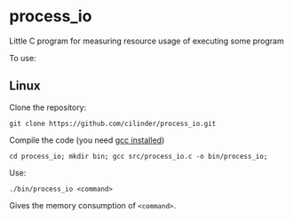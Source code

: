 # process_io
Little C program for measuring resource usage of executing some program

To use:

## Linux

Clone the repository:
```
git clone https://github.com/cilinder/process_io.git
```
Compile the code (you need [gcc installed](https://gcc.gnu.org/install/))

```
cd process_io; mkdir bin; gcc src/process_io.c -o bin/process_io;
```
Use:
```
./bin/process_io <command>
```
Gives the memory consumption of `<command>`.
